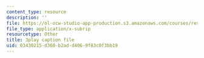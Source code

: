 ```yaml
---
content_type: resource
description: ''
file: https://ol-ocw-studio-app-production.s3.amazonaws.com/courses/res-6-006-video-demonstrations-in-lasers-and-optics-spring-2008/03430215d360b2add4069f83c0f3bb19_dBMtJEt6aO8.srt
file_type: application/x-subrip
resourcetype: Other
title: 3play caption file
uid: 03430215-d360-b2ad-d406-9f83c0f3bb19
---
```

